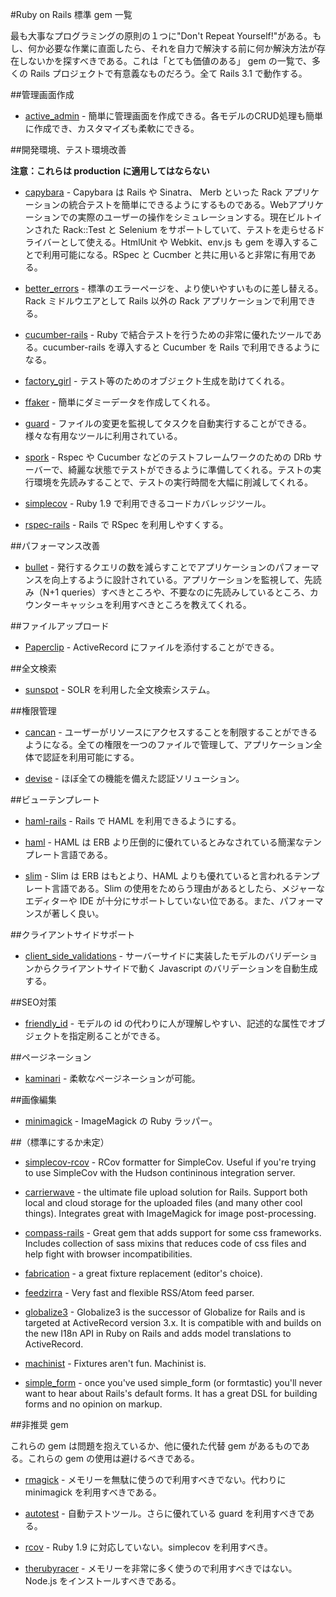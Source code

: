 #Ruby on Rails 標準 gem 一覧

最も大事なプログラミングの原則の１つに"Don't Repeat Yourself!"がある。もし、何か必要な作業に直面したら、それを自力で解決する前に何か解決方法が存在しないかを探すべきである。これは「とても価値のある」 gem の一覧で、多くの Rails プロジェクトで有意義なものだろう。全て Rails 3.1 で動作する。

##管理画面作成

* [active_admin](https://github.com/gregbell/active_admin) - 簡単に管理画面を作成できる。各モデルのCRUD処理も簡単に作成でき、カスタマイズも柔軟にできる。

##開発環境、テスト環境改善

**注意：これらは production に適用してはならない**

* [capybara](https://github.com/jnicklas/capybara) - Capybara は Rails や Sinatra、 Merb といった Rack アプリケーションの統合テストを簡単にできるようにするものである。Webアプリケーションでの実際のユーザーの操作をシミュレーションする。現在ビルトインされた Rack::Test と Selenium をサポートしていて、テストを走らせるドライバーとして使える。HtmlUnit や Webkit、env.js も gem を導入することで利用可能になる。RSpec と Cucmber と共に用いると非常に有用である。

* [better_errors](https://github.com/charliesome/better_errors) - 標準のエラーページを、より使いやすいものに差し替える。Rack ミドルウエアとして Rails 以外の Rack アプリケーションで利用できる。

* [cucumber-rails](https://github.com/cucumber/cucumber-rails) - Ruby で結合テストを行うための非常に優れたツールである。cucumber-rails を導入すると Cucumber を Rails で利用できるようになる。

* [factory_girl](https://github.com/thoughtbot/factory_girl) - テスト等のためのオブジェクト生成を助けてくれる。

* [ffaker](https://github.com/EmmanuelOga/ffaker) - 簡単にダミーデータを作成してくれる。

* [guard](https://github.com/guard/guard) - ファイルの変更を監視してタスクを自動実行することができる。様々な有用なツールに利用されている。

* [spork](https://github.com/sporkrb/spork) - Rspec や Cucumber などのテストフレームワークのための DRb サーバーで、綺麗な状態でテストができるように準備してくれる。テストの実行環境を先読みすることで、テストの実行時間を大幅に削減してくれる。

* [simplecov](https://github.com/colszowka/simplecov) - Ruby 1.9 で利用できるコードカバレッジツール。

* [rspec-rails](https://github.com/rspec/rspec-rails) - Rails で RSpec を利用しやすくする。

##パフォーマンス改善

* [bullet](https://github.com/flyerhzm/bullet) - 発行するクエリの数を減らすことでアプリケーションのパフォーマンスを向上するように設計されている。アプリケーションを監視して、先読み（N+1 queries）すべきところや、不要なのに先読みしているところ、カウンターキャッシュを利用すべきところを教えてくれる。

##ファイルアップロード

* [Paperclip](https://github.com/thoughtbot/paperclip) - ActiveRecord にファイルを添付することができる。

##全文検索

* [sunspot](https://github.com/sunspot/sunspot) - SOLR を利用した全文検索システム。

##権限管理

* [cancan](https://github.com/ryanb/cancan) - ユーザーがリソースにアクセスすることを制限することができるようになる。全ての権限を一つのファイルで管理して、アプリケーション全体で認証を利用可能にする。

* [devise](https://github.com/plataformatec/devise) - ほぼ全ての機能を備えた認証ソリューション。

##ビューテンプレート

* [haml-rails](https://github.com/indirect/haml-rails) - Rails で HAML を利用できるようにする。

* [haml](http://haml-lang.com) - HAML は ERB より圧倒的に優れているとみなされている簡潔なテンプレート言語である。

* [slim](http://slim-lang.com) - Slim は ERB はもとより、HAML よりも優れていると言われるテンプレート言語である。Slim の使用をためらう理由があるとしたら、メジャーなエディターや IDE が十分にサポートしていない位である。また、パフォーマンスが著しく良い。

##クライアントサイドサポート

* [client_side_validations](https://github.com/bcardarella/client_side_validations) - サーバーサイドに実装したモデルのバリデーションからクライアントサイドで動く Javascript のバリデーションを自動生成する。

##SEO対策

* [friendly_id](https://github.com/norman/friendly_id) - モデルの id の代わりに人が理解しやすい、記述的な属性でオブジェクトを指定刷ることができる。

##ページネーション

* [kaminari](https://github.com/amatsuda/kaminari) - 柔軟なページネーションが可能。

##画像編集

* [minimagick](https://github.com/probablycorey/mini_magick) - ImageMagick の Ruby ラッパー。

##（標準にするか未定）

* [simplecov-rcov](https://github.com/fguillen/simplecov-rcov) - RCov formatter
  for SimpleCov. Useful if you're trying to use SimpleCov with the Hudson
  contininous integration server.

* [carrierwave](https://github.com/jnicklas/carrierwave) - the ultimate file
  upload solution for Rails. Support both local and cloud storage for the
  uploaded files (and many other cool things). Integrates great with
  ImageMagick for image post-processing.

* [compass-rails](https://github.com/chriseppstein/compass) - Great gem that
  adds support for some css frameworks. Includes collection of sass mixins that
  reduces code of css files and help fight with browser incompatibilities.

* [fabrication](http://fabricationgem.org/) - a great fixture replacement
  (editor's choice).

* [feedzirra](https://github.com/pauldix/feedzirra) - Very fast and flexible
  RSS/Atom feed parser.

* [globalize3](https://github.com/svenfuchs/globalize3.git) - Globalize3 is
  the successor of Globalize for Rails and is targeted at ActiveRecord
  version 3.x. It is compatible with and builds on the new I18n API in Ruby
  on Rails and adds model translations to ActiveRecord.

* [machinist](https://github.com/notahat/machinist) - Fixtures aren't fun.
  Machinist is.

* [simple_form](https://github.com/plataformatec/simple_form) - once you've
  used simple_form (or formtastic) you'll never want to hear about Rails's
  default forms. It has a great DSL for building forms and no opinion on
  markup.

##非推奨 gem

これらの gem は問題を抱えているか、他に優れた代替 gem があるものである。これらの gem の使用は避けるべきである。

* [rmagick](http://rmagick.rubyforge.org/) - メモリーを無駄に使うので利用すべきでない。代わりに minimagick を利用すべきである。

* [autotest](http://www.zenspider.com/ZSS/Products/ZenTest/) - 自動テストツール。さらに優れている guard を利用すべきである。

* [rcov](https://github.com/relevance/rcov) - Ruby 1.9 に対応していない。simplecov を利用すべき。

* [therubyracer](https://github.com/cowboyd/therubyracer) - メモリーを非常に多く使うので利用すべきではない。Node.js をインストールすべきである。
